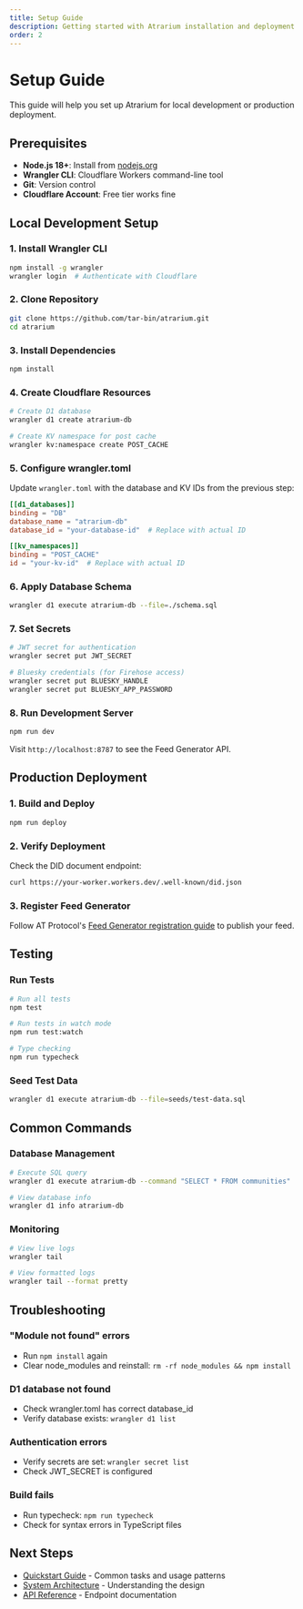 ```yaml
---
title: Setup Guide
description: Getting started with Atrarium installation and deployment
order: 2
---
```


# Setup Guide

This guide will help you set up Atrarium for local development or production deployment.

## Prerequisites

- **Node.js 18+**: Install from [nodejs.org](https://nodejs.org/)
- **Wrangler CLI**: Cloudflare Workers command-line tool
- **Git**: Version control
- **Cloudflare Account**: Free tier works fine

## Local Development Setup

### 1. Install Wrangler CLI

```bash
npm install -g wrangler
wrangler login  # Authenticate with Cloudflare
```

### 2. Clone Repository

```bash
git clone https://github.com/tar-bin/atrarium.git
cd atrarium
```

### 3. Install Dependencies

```bash
npm install
```

### 4. Create Cloudflare Resources

```bash
# Create D1 database
wrangler d1 create atrarium-db

# Create KV namespace for post cache
wrangler kv:namespace create POST_CACHE
```

### 5. Configure wrangler.toml

Update `wrangler.toml` with the database and KV IDs from the previous step:

```toml
[[d1_databases]]
binding = "DB"
database_name = "atrarium-db"
database_id = "your-database-id"  # Replace with actual ID

[[kv_namespaces]]
binding = "POST_CACHE"
id = "your-kv-id"  # Replace with actual ID
```

### 6. Apply Database Schema

```bash
wrangler d1 execute atrarium-db --file=./schema.sql
```

### 7. Set Secrets

```bash
# JWT secret for authentication
wrangler secret put JWT_SECRET

# Bluesky credentials (for Firehose access)
wrangler secret put BLUESKY_HANDLE
wrangler secret put BLUESKY_APP_PASSWORD
```

### 8. Run Development Server

```bash
npm run dev
```

Visit `http://localhost:8787` to see the Feed Generator API.

## Production Deployment

### 1. Build and Deploy

```bash
npm run deploy
```

### 2. Verify Deployment

Check the DID document endpoint:

```bash
curl https://your-worker.workers.dev/.well-known/did.json
```

### 3. Register Feed Generator

Follow AT Protocol's [Feed Generator registration guide](https://docs.bsky.app/docs/starter-templates/custom-feeds) to publish your feed.

## Testing

### Run Tests

```bash
# Run all tests
npm test

# Run tests in watch mode
npm run test:watch

# Type checking
npm run typecheck
```

### Seed Test Data

```bash
wrangler d1 execute atrarium-db --file=seeds/test-data.sql
```

## Common Commands

### Database Management

```bash
# Execute SQL query
wrangler d1 execute atrarium-db --command "SELECT * FROM communities"

# View database info
wrangler d1 info atrarium-db
```

### Monitoring

```bash
# View live logs
wrangler tail

# View formatted logs
wrangler tail --format pretty
```

## Troubleshooting

### "Module not found" errors
- Run `npm install` again
- Clear node_modules and reinstall: `rm -rf node_modules && npm install`

### D1 database not found
- Check wrangler.toml has correct database_id
- Verify database exists: `wrangler d1 list`

### Authentication errors
- Verify secrets are set: `wrangler secret list`
- Check JWT_SECRET is configured

### Build fails
- Run typecheck: `npm run typecheck`
- Check for syntax errors in TypeScript files

## Next Steps

- [Quickstart Guide](/guide/quickstart) - Common tasks and usage patterns
- [System Architecture](/architecture/system-design) - Understanding the design
- [API Reference](/reference/api-reference) - Endpoint documentation
